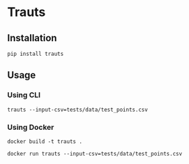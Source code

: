 # Trauts

## Installation
```
pip install trauts
```

## Usage

### Using CLI
```
trauts --input-csv=tests/data/test_points.csv
```

### Using Docker
```
docker build -t trauts .
```

```
docker run trauts --input-csv=tests/data/test_points.csv
```
